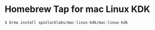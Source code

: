 # Homebrew Tap for mac Linux KDK

```bash
$ brew install spinlocklabs/mac-linux-kdk/mac-linux-kdk
```
